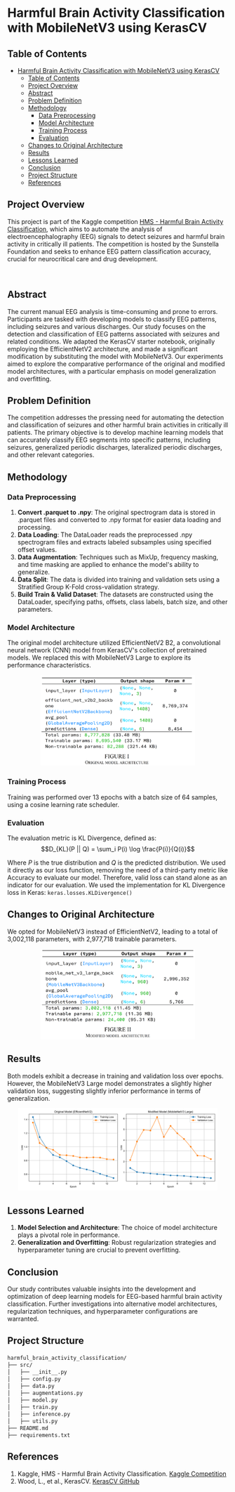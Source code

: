 # Harmful Brain Activity Classification with MobileNetV3 using KerasCV

## Table of Contents
- [Harmful Brain Activity Classification with MobileNetV3 using KerasCV](#harmful-brain-activity-classification-with-mobilenetv3-using-kerascv)
  - [Table of Contents](#table-of-contents)
  - [Project Overview](#project-overview)
  - [Abstract](#abstract)
  - [Problem Definition](#problem-definition)
  - [Methodology](#methodology)
    - [Data Preprocessing](#data-preprocessing)
    - [Model Architecture](#model-architecture)
    - [Training Process](#training-process)
    - [Evaluation](#evaluation)
  - [Changes to Original Architecture](#changes-to-original-architecture)
  - [Results](#results)
  - [Lessons Learned](#lessons-learned)
  - [Conclusion](#conclusion)
  - [Project Structure](#project-structure)
  - [References](#references)

## Project Overview

This project is part of the Kaggle competition [HMS - Harmful Brain Activity Classification](https://www.kaggle.com/competitions/hms-harmful-brain-activity-classification), which aims to automate the analysis of electroencephalography (EEG) signals to detect seizures and harmful brain activity in critically ill patients. The competition is hosted by the Sunstella Foundation and seeks to enhance EEG pattern classification accuracy, crucial for neurocritical care and drug development. 

<p align="center">
  <img src"assets/images/EEG.png" width="70%">
</p>

## Abstract

The current manual EEG analysis is time-consuming and prone to errors. Participants are tasked with developing models to classify EEG patterns, including seizures and various discharges. Our study focuses on the detection and classification of EEG patterns associated with seizures and related conditions. We adapted the KerasCV starter notebook, originally employing the EfficientNetV2 architecture, and made a significant modification by substituting the model with MobileNetV3. Our experiments aimed to explore the comparative performance of the original and modified model architectures, with a particular emphasis on model generalization and overfitting.

## Problem Definition

The competition addresses the pressing need for automating the detection and classification of seizures and other harmful brain activities in critically ill patients. The primary objective is to develop machine learning models that can accurately classify EEG segments into specific patterns, including seizures, generalized periodic discharges, lateralized periodic discharges, and other relevant categories.

## Methodology

### Data Preprocessing

1. **Convert .parquet to .npy**: The original spectrogram data is stored in .parquet files and converted to .npy format for easier data loading and processing.
2. **Data Loading**: The DataLoader reads the preprocessed .npy spectrogram files and extracts labeled subsamples using specified offset values.
3. **Data Augmentation**: Techniques such as MixUp, frequency masking, and time masking are applied to enhance the model's ability to generalize.
4. **Data Split**: The data is divided into training and validation sets using a Stratified Group K-Fold cross-validation strategy.
5. **Build Train & Valid Dataset**: The datasets are constructed using the DataLoader, specifying paths, offsets, class labels, batch size, and other parameters.

### Model Architecture

The original model architecture utilized EfficientNetV2 B2, a convolutional neural network (CNN) model from KerasCV's collection of pretrained models. We replaced this with MobileNetV3 Large to explore its performance characteristics.
<p align="center">
  <img src="assets/images/model_architecture.png" width="70%">
</p>

### Training Process

Training was performed over 13 epochs with a batch size of 64 samples, using a cosine learning rate scheduler.

### Evaluation

The evaluation metric is KL Divergence, defined as:
$$D_{KL}(P || Q) = \sum_i P(i) \log \frac{P(i)}{Q(i)}$$

Where $P$ is the true distribution and $Q$ is the predicted distribution. We used it directly as our loss function, removing the need of a third-party metric like Accuracy to evaluate our model. Therefore, valid loss can stand alone as an indicator for our evaluation. We used the implementation for KL Divergence loss in Keras: `keras.losses.KLDivergence()`

## Changes to Original Architecture

We opted for MobileNetV3 instead of EfficientNetV2, leading to a total of 3,002,118 parameters, with 2,977,718 trainable parameters.

<p align="center">
  <img src="assets/images/modified_architecture.png" width="70%">
</p>

## Results

Both models exhibit a decrease in training and validation loss over epochs. However, the MobileNetV3 Large model demonstrates a slightly higher validation loss, suggesting slightly inferior performance in terms of generalization.

<p align="center">
  <img src="assets/images/loss_vs_epoch_subplots.svg" width="90%">
</p>

## Lessons Learned

1. **Model Selection and Architecture**: The choice of model architecture plays a pivotal role in performance.
2. **Generalization and Overfitting**: Robust regularization strategies and hyperparameter tuning are crucial to prevent overfitting.

## Conclusion

Our study contributes valuable insights into the development and optimization of deep learning models for EEG-based harmful brain activity classification. Further investigations into alternative model architectures, regularization techniques, and hyperparameter configurations are warranted.

## Project Structure
```
harmful_brain_activity_classification/
├── src/
│   ├── __init__.py
│   ├── config.py
│   ├── data.py
│   ├── augmentations.py
│   ├── model.py
│   ├── train.py
│   ├── inference.py
│   ├── utils.py
├── README.md
├── requirements.txt
```

## References

1. Kaggle, HMS - Harmful Brain Activity Classification. [Kaggle Competition](https://www.kaggle.com/competitions/hms-harmful-brain-activity-classification)
2. Wood, L., et al., KerasCV. [KerasCV GitHub](https://github.com/keras-team/keras-cv)
